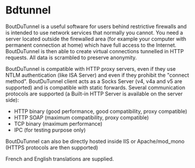 Bdtunnel
========

BoutDuTunnel is a useful software for users behind restrictive firewalls and is intended to use network services that normally you cannot. You need a server located outside the firewalled area (for example your computer with permanent connection at home) which have full access to the Internet. BoutDuTunnel is then able to create virtual connections tunnelled in HTTP requests. All data is scrambled to preserve anonymity.

BoutDuTunnel is compatible with HTTP proxy servers, even if they use NTLM authentication (like ISA Server) and even if they prohibit the "connect method". BoutDuTunnel client acts as a Socks Server (v4, v4a and v5 are supported) and is compatible with static forwards. Several communication protocols are supported (a Built-in HTTP Server is available on the server side):

- HTTP binary (good performance, good compatibility, proxy compatible)
- HTTP SOAP (maximum compatibility, proxy compatible)
- TCP binary (maximum performance)
- IPC (for testing purpose only)

BoutDuTunnel can also be directly hosted inside IIS or Apache/mod_mono (HTTPS protocols are then supported)

French and English translations are supplied.
